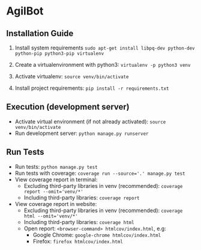 # AgilBot

## Installation Guide

  1. Install system requirements `sudo apt-get install libpq-dev python-dev python-pip python3-pip virtualenv`

  2. Create a virtualenvironment with python3: `virtualenv -p python3 venv`

  3. Activate virtualenv: `source venv/bin/activate`

  4. Install project requirements: `pip install -r requirements.txt`

## Execution (development server)
  * Activate virtual environment (if not already activated): `source venv/bin/activate`
  * Run development server: `python manage.py runserver`

## Run Tests
  * Run tests: `python manage.py test`
  * Run tests with coverage: `coverage run --source='.' manage.py test`
  * View coverage report in terminal:
    * Excluding third-party libraries in venv (recommended): `coverage report --omit='venv/*'`
    * Including third-party libraries: `coverage report`
  * View coverage report in website:
    * Excluding third-party libraries in venv (recommended): `coverage html --omit='venv/*'`
    * Including third-party libraries: `coverage html`
    * Open report: `<browser-command> htmlcov/index.html`, e.g:
      * Google Chrome: `google-chrome htmlcov/index.html`
      * Firefox: `firefox htmlcov/index.html`
